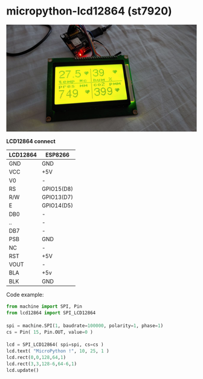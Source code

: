 # micropython-lcd12864 (st7920)

![Image](./photo/lcd12864.jpg)

**LCD12864 connect**

|LCD12864|ESP8266|
| ------ | ------ |
|GND|GND|
|VCC|+5V|
|V0|-|
|RS|GPIO15(D8)|
|R/W|GPIO13(D7)|
|E|GPIO14(D5)|
|DB0|-|
|..|-|
|DB7|-|
|PSB|GND|
|NC|-|
|RST|+5V|
|VOUT|-|
|BLA|+5v|
|BLK|GND|

Code example:

```python
from machine import SPI, Pin
from lcd12864 import SPI_LCD12864

spi = machine.SPI(1, baudrate=100000, polarity=1, phase=1)
cs = Pin( 15, Pin.OUT, value=0 )

lcd = SPI_LCD12864( spi=spi, cs=cs )
lcd.text( "MicroPython !", 10, 25, 1 )
lcd.rect(0,0,128,64,1)
lcd.rect(3,3,128-6,64-6,1)
lcd.update()
```
